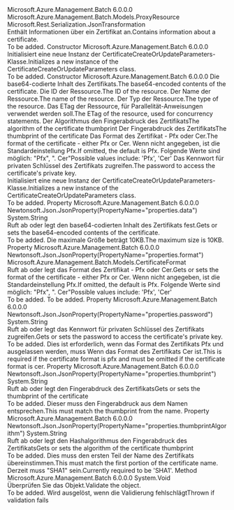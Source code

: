 <Type Name="CertificateCreateOrUpdateParameters" FullName="Microsoft.Azure.Management.Batch.Models.CertificateCreateOrUpdateParameters">
  <TypeSignature Language="C#" Value="public class CertificateCreateOrUpdateParameters : Microsoft.Azure.Management.Batch.Models.ProxyResource" />
  <TypeSignature Language="ILAsm" Value=".class public auto ansi beforefieldinit CertificateCreateOrUpdateParameters extends Microsoft.Azure.Management.Batch.Models.ProxyResource" />
  <TypeSignature Language="DocId" Value="T:Microsoft.Azure.Management.Batch.Models.CertificateCreateOrUpdateParameters" />
  <TypeSignature Language="VB.NET" Value="Public Class CertificateCreateOrUpdateParameters&#xA;Inherits ProxyResource" />
  <TypeSignature Language="F#" Value="type CertificateCreateOrUpdateParameters = class&#xA;    inherit ProxyResource" />
  <AssemblyInfo>
    <AssemblyName>Microsoft.Azure.Management.Batch</AssemblyName>
    <AssemblyVersion>6.0.0.0</AssemblyVersion>
  </AssemblyInfo>
  <Base>
    <BaseTypeName>Microsoft.Azure.Management.Batch.Models.ProxyResource</BaseTypeName>
  </Base>
  <Interfaces />
  <Attributes>
    <Attribute>
      <AttributeName>Microsoft.Rest.Serialization.JsonTransformation</AttributeName>
    </Attribute>
  </Attributes>
  <Docs>
    <summary>
            <span data-ttu-id="a6fc3-101">Enthält Informationen über ein Zertifikat an.</span><span class="sxs-lookup"><span data-stu-id="a6fc3-101">Contains information about a certificate.</span></span>
            </summary>
    <remarks>To be added.</remarks>
  </Docs>
  <Members>
    <Member MemberName=".ctor">
      <MemberSignature Language="C#" Value="public CertificateCreateOrUpdateParameters ();" />
      <MemberSignature Language="ILAsm" Value=".method public hidebysig specialname rtspecialname instance void .ctor() cil managed" />
      <MemberSignature Language="DocId" Value="M:Microsoft.Azure.Management.Batch.Models.CertificateCreateOrUpdateParameters.#ctor" />
      <MemberSignature Language="VB.NET" Value="Public Sub New ()" />
      <MemberType>Constructor</MemberType>
      <AssemblyInfo>
        <AssemblyName>Microsoft.Azure.Management.Batch</AssemblyName>
        <AssemblyVersion>6.0.0.0</AssemblyVersion>
      </AssemblyInfo>
      <Parameters />
      <Docs>
        <summary>
            <span data-ttu-id="a6fc3-102">Initialisiert eine neue Instanz der CertificateCreateOrUpdateParameters-Klasse.</span><span class="sxs-lookup"><span data-stu-id="a6fc3-102">Initializes a new instance of the CertificateCreateOrUpdateParameters class.</span></span>
            </summary>
        <remarks>To be added.</remarks>
      </Docs>
    </Member>
    <Member MemberName=".ctor">
      <MemberSignature Language="C#" Value="public CertificateCreateOrUpdateParameters (string data, string id = null, string name = null, string type = null, string etag = null, string thumbprintAlgorithm = null, string thumbprint = null, Microsoft.Azure.Management.Batch.Models.CertificateFormat format = Microsoft.Azure.Management.Batch.Models.CertificateFormat.Pfx, string password = null);" />
      <MemberSignature Language="ILAsm" Value=".method public hidebysig specialname rtspecialname instance void .ctor(string data, string id, string name, string type, string etag, string thumbprintAlgorithm, string thumbprint, valuetype Microsoft.Azure.Management.Batch.Models.CertificateFormat format, string password) cil managed" />
      <MemberSignature Language="DocId" Value="M:Microsoft.Azure.Management.Batch.Models.CertificateCreateOrUpdateParameters.#ctor(System.String,System.String,System.String,System.String,System.String,System.String,System.String,Microsoft.Azure.Management.Batch.Models.CertificateFormat,System.String)" />
      <MemberSignature Language="VB.NET" Value="Public Sub New (data As String, Optional id As String = null, Optional name As String = null, Optional type As String = null, Optional etag As String = null, Optional thumbprintAlgorithm As String = null, Optional thumbprint As String = null, Optional format As CertificateFormat = Microsoft.Azure.Management.Batch.Models.CertificateFormat.Pfx, Optional password As String = null)" />
      <MemberSignature Language="F#" Value="new Microsoft.Azure.Management.Batch.Models.CertificateCreateOrUpdateParameters : string * string * string * string * string * string * string * Microsoft.Azure.Management.Batch.Models.CertificateFormat * string -&gt; Microsoft.Azure.Management.Batch.Models.CertificateCreateOrUpdateParameters" Usage="new Microsoft.Azure.Management.Batch.Models.CertificateCreateOrUpdateParameters (data, id, name, type, etag, thumbprintAlgorithm, thumbprint, format, password)" />
      <MemberType>Constructor</MemberType>
      <AssemblyInfo>
        <AssemblyName>Microsoft.Azure.Management.Batch</AssemblyName>
        <AssemblyVersion>6.0.0.0</AssemblyVersion>
      </AssemblyInfo>
      <Parameters>
        <Parameter Name="data" Type="System.String" />
        <Parameter Name="id" Type="System.String" />
        <Parameter Name="name" Type="System.String" />
        <Parameter Name="type" Type="System.String" />
        <Parameter Name="etag" Type="System.String" />
        <Parameter Name="thumbprintAlgorithm" Type="System.String" />
        <Parameter Name="thumbprint" Type="System.String" />
        <Parameter Name="format" Type="Microsoft.Azure.Management.Batch.Models.CertificateFormat" />
        <Parameter Name="password" Type="System.String" />
      </Parameters>
      <Docs>
        <param name="data"><span data-ttu-id="a6fc3-103">Die base64-codierte Inhalt des Zertifikats.</span><span class="sxs-lookup"><span data-stu-id="a6fc3-103">The base64-encoded contents of the certificate.</span></span></param>
        <param name="id"><span data-ttu-id="a6fc3-104">Die ID der Ressource.</span><span class="sxs-lookup"><span data-stu-id="a6fc3-104">The ID of the resource.</span></span></param>
        <param name="name"><span data-ttu-id="a6fc3-105">Der Name der Ressource.</span><span class="sxs-lookup"><span data-stu-id="a6fc3-105">The name of the resource.</span></span></param>
        <param name="type"><span data-ttu-id="a6fc3-106">Der Typ der Ressource.</span><span class="sxs-lookup"><span data-stu-id="a6fc3-106">The type of the resource.</span></span></param>
        <param name="etag"><span data-ttu-id="a6fc3-107">Das ETag der Ressource, für Parallelität-Anweisungen verwendet werden soll.</span><span class="sxs-lookup"><span data-stu-id="a6fc3-107">The ETag of the resource, used for concurrency statements.</span></span></param>
        <param name="thumbprintAlgorithm"><span data-ttu-id="a6fc3-108">Der Algorithmus den Fingerabdruck des Zertifikats</span><span class="sxs-lookup"><span data-stu-id="a6fc3-108">The algorithm of the certificate thumbprint</span></span></param>
        <param name="thumbprint"><span data-ttu-id="a6fc3-109">Der Fingerabdruck des Zertifikats</span><span class="sxs-lookup"><span data-stu-id="a6fc3-109">The thumbprint of the certificate</span></span></param>
        <param name="format"><span data-ttu-id="a6fc3-110">Das Format des Zertifikat - Pfx oder Cer.</span><span class="sxs-lookup"><span data-stu-id="a6fc3-110">The format of the certificate - either Pfx or Cer.</span></span> <span data-ttu-id="a6fc3-111">Wenn nicht angegeben, ist die Standardeinstellung Pfx.</span><span class="sxs-lookup"><span data-stu-id="a6fc3-111">If omitted, the default is Pfx.</span></span> <span data-ttu-id="a6fc3-112">Folgende Werte sind möglich: "Pfx", ". Cer"</span><span class="sxs-lookup"><span data-stu-id="a6fc3-112">Possible values include: 'Pfx', 'Cer'</span></span></param>
        <param name="password"><span data-ttu-id="a6fc3-113">Das Kennwort für privaten Schlüssel des Zertifikats zugreifen.</span><span class="sxs-lookup"><span data-stu-id="a6fc3-113">The password to access the certificate's private key.</span></span></param>
        <summary>
            <span data-ttu-id="a6fc3-114">Initialisiert eine neue Instanz der CertificateCreateOrUpdateParameters-Klasse.</span><span class="sxs-lookup"><span data-stu-id="a6fc3-114">Initializes a new instance of the CertificateCreateOrUpdateParameters class.</span></span>
            </summary>
        <remarks>To be added.</remarks>
      </Docs>
    </Member>
    <Member MemberName="Data">
      <MemberSignature Language="C#" Value="public string Data { get; set; }" />
      <MemberSignature Language="ILAsm" Value=".property instance string Data" />
      <MemberSignature Language="DocId" Value="P:Microsoft.Azure.Management.Batch.Models.CertificateCreateOrUpdateParameters.Data" />
      <MemberSignature Language="VB.NET" Value="Public Property Data As String" />
      <MemberSignature Language="F#" Value="member this.Data : string with get, set" Usage="Microsoft.Azure.Management.Batch.Models.CertificateCreateOrUpdateParameters.Data" />
      <MemberType>Property</MemberType>
      <AssemblyInfo>
        <AssemblyName>Microsoft.Azure.Management.Batch</AssemblyName>
        <AssemblyVersion>6.0.0.0</AssemblyVersion>
      </AssemblyInfo>
      <Attributes>
        <Attribute>
          <AttributeName>Newtonsoft.Json.JsonProperty(PropertyName="properties.data")</AttributeName>
        </Attribute>
      </Attributes>
      <ReturnValue>
        <ReturnType>System.String</ReturnType>
      </ReturnValue>
      <Docs>
        <summary>
            <span data-ttu-id="a6fc3-115">Ruft ab oder legt den base64-codierten Inhalt des Zertifikats fest.</span><span class="sxs-lookup"><span data-stu-id="a6fc3-115">Gets or sets the base64-encoded contents of the certificate.</span></span>
            </summary>
        <value>To be added.</value>
        <remarks>
            <span data-ttu-id="a6fc3-116">Die maximale Größe beträgt 10KB.</span><span class="sxs-lookup"><span data-stu-id="a6fc3-116">The maximum size is 10KB.</span></span>
            </remarks>
      </Docs>
    </Member>
    <Member MemberName="Format">
      <MemberSignature Language="C#" Value="public Microsoft.Azure.Management.Batch.Models.CertificateFormat Format { get; set; }" />
      <MemberSignature Language="ILAsm" Value=".property instance valuetype Microsoft.Azure.Management.Batch.Models.CertificateFormat Format" />
      <MemberSignature Language="DocId" Value="P:Microsoft.Azure.Management.Batch.Models.CertificateCreateOrUpdateParameters.Format" />
      <MemberSignature Language="VB.NET" Value="Public Property Format As CertificateFormat" />
      <MemberSignature Language="F#" Value="member this.Format : Microsoft.Azure.Management.Batch.Models.CertificateFormat with get, set" Usage="Microsoft.Azure.Management.Batch.Models.CertificateCreateOrUpdateParameters.Format" />
      <MemberType>Property</MemberType>
      <AssemblyInfo>
        <AssemblyName>Microsoft.Azure.Management.Batch</AssemblyName>
        <AssemblyVersion>6.0.0.0</AssemblyVersion>
      </AssemblyInfo>
      <Attributes>
        <Attribute>
          <AttributeName>Newtonsoft.Json.JsonProperty(PropertyName="properties.format")</AttributeName>
        </Attribute>
      </Attributes>
      <ReturnValue>
        <ReturnType>Microsoft.Azure.Management.Batch.Models.CertificateFormat</ReturnType>
      </ReturnValue>
      <Docs>
        <summary>
            <span data-ttu-id="a6fc3-117">Ruft ab oder legt das Format des Zertifikat - Pfx oder Cer.</span><span class="sxs-lookup"><span data-stu-id="a6fc3-117">Gets or sets the format of the certificate - either Pfx or Cer.</span></span> <span data-ttu-id="a6fc3-118">Wenn nicht angegeben, ist die Standardeinstellung Pfx.</span><span class="sxs-lookup"><span data-stu-id="a6fc3-118">If omitted, the default is Pfx.</span></span> <span data-ttu-id="a6fc3-119">Folgende Werte sind möglich: "Pfx", ". Cer"</span><span class="sxs-lookup"><span data-stu-id="a6fc3-119">Possible values include: 'Pfx', 'Cer'</span></span>
            </summary>
        <value>To be added.</value>
        <remarks>To be added.</remarks>
      </Docs>
    </Member>
    <Member MemberName="Password">
      <MemberSignature Language="C#" Value="public string Password { get; set; }" />
      <MemberSignature Language="ILAsm" Value=".property instance string Password" />
      <MemberSignature Language="DocId" Value="P:Microsoft.Azure.Management.Batch.Models.CertificateCreateOrUpdateParameters.Password" />
      <MemberSignature Language="VB.NET" Value="Public Property Password As String" />
      <MemberSignature Language="F#" Value="member this.Password : string with get, set" Usage="Microsoft.Azure.Management.Batch.Models.CertificateCreateOrUpdateParameters.Password" />
      <MemberType>Property</MemberType>
      <AssemblyInfo>
        <AssemblyName>Microsoft.Azure.Management.Batch</AssemblyName>
        <AssemblyVersion>6.0.0.0</AssemblyVersion>
      </AssemblyInfo>
      <Attributes>
        <Attribute>
          <AttributeName>Newtonsoft.Json.JsonProperty(PropertyName="properties.password")</AttributeName>
        </Attribute>
      </Attributes>
      <ReturnValue>
        <ReturnType>System.String</ReturnType>
      </ReturnValue>
      <Docs>
        <summary>
            <span data-ttu-id="a6fc3-120">Ruft ab oder legt das Kennwort für privaten Schlüssel des Zertifikats zugreifen.</span><span class="sxs-lookup"><span data-stu-id="a6fc3-120">Gets or sets the password to access the certificate's private key.</span></span>
            </summary>
        <value>To be added.</value>
        <remarks>
            <span data-ttu-id="a6fc3-121">Dies ist erforderlich, wenn das Format des Zertifikats Pfx und ausgelassen werden, muss Wenn das Format des Zertifikats Cer ist.</span><span class="sxs-lookup"><span data-stu-id="a6fc3-121">This is required if the certificate format is pfx and must be omitted if the certificate format is cer.</span></span>
            </remarks>
      </Docs>
    </Member>
    <Member MemberName="Thumbprint">
      <MemberSignature Language="C#" Value="public string Thumbprint { get; set; }" />
      <MemberSignature Language="ILAsm" Value=".property instance string Thumbprint" />
      <MemberSignature Language="DocId" Value="P:Microsoft.Azure.Management.Batch.Models.CertificateCreateOrUpdateParameters.Thumbprint" />
      <MemberSignature Language="VB.NET" Value="Public Property Thumbprint As String" />
      <MemberSignature Language="F#" Value="member this.Thumbprint : string with get, set" Usage="Microsoft.Azure.Management.Batch.Models.CertificateCreateOrUpdateParameters.Thumbprint" />
      <MemberType>Property</MemberType>
      <AssemblyInfo>
        <AssemblyName>Microsoft.Azure.Management.Batch</AssemblyName>
        <AssemblyVersion>6.0.0.0</AssemblyVersion>
      </AssemblyInfo>
      <Attributes>
        <Attribute>
          <AttributeName>Newtonsoft.Json.JsonProperty(PropertyName="properties.thumbprint")</AttributeName>
        </Attribute>
      </Attributes>
      <ReturnValue>
        <ReturnType>System.String</ReturnType>
      </ReturnValue>
      <Docs>
        <summary>
            <span data-ttu-id="a6fc3-122">Ruft ab oder legt den Fingerabdruck des Zertifikats</span><span class="sxs-lookup"><span data-stu-id="a6fc3-122">Gets or sets the thumbprint of the certificate</span></span>
            </summary>
        <value>To be added.</value>
        <remarks>
            <span data-ttu-id="a6fc3-123">Dieser muss den Fingerabdruck aus dem Namen entsprechen.</span><span class="sxs-lookup"><span data-stu-id="a6fc3-123">This must match the thumbprint from the name.</span></span>
            </remarks>
      </Docs>
    </Member>
    <Member MemberName="ThumbprintAlgorithm">
      <MemberSignature Language="C#" Value="public string ThumbprintAlgorithm { get; set; }" />
      <MemberSignature Language="ILAsm" Value=".property instance string ThumbprintAlgorithm" />
      <MemberSignature Language="DocId" Value="P:Microsoft.Azure.Management.Batch.Models.CertificateCreateOrUpdateParameters.ThumbprintAlgorithm" />
      <MemberSignature Language="VB.NET" Value="Public Property ThumbprintAlgorithm As String" />
      <MemberSignature Language="F#" Value="member this.ThumbprintAlgorithm : string with get, set" Usage="Microsoft.Azure.Management.Batch.Models.CertificateCreateOrUpdateParameters.ThumbprintAlgorithm" />
      <MemberType>Property</MemberType>
      <AssemblyInfo>
        <AssemblyName>Microsoft.Azure.Management.Batch</AssemblyName>
        <AssemblyVersion>6.0.0.0</AssemblyVersion>
      </AssemblyInfo>
      <Attributes>
        <Attribute>
          <AttributeName>Newtonsoft.Json.JsonProperty(PropertyName="properties.thumbprintAlgorithm")</AttributeName>
        </Attribute>
      </Attributes>
      <ReturnValue>
        <ReturnType>System.String</ReturnType>
      </ReturnValue>
      <Docs>
        <summary>
            <span data-ttu-id="a6fc3-124">Ruft ab oder legt den Hashalgorithmus den Fingerabdruck des Zertifikats</span><span class="sxs-lookup"><span data-stu-id="a6fc3-124">Gets or sets the algorithm of the certificate thumbprint</span></span>
            </summary>
        <value>To be added.</value>
        <remarks>
            <span data-ttu-id="a6fc3-125">Dies muss den ersten Teil der Name des Zertifikats übereinstimmen.</span><span class="sxs-lookup"><span data-stu-id="a6fc3-125">This must match the first portion of the certificate name.</span></span>
            <span data-ttu-id="a6fc3-126">Derzeit muss "SHA1" sein.</span><span class="sxs-lookup"><span data-stu-id="a6fc3-126">Currently required to be 'SHA1'.</span></span>
            </remarks>
      </Docs>
    </Member>
    <Member MemberName="Validate">
      <MemberSignature Language="C#" Value="public virtual void Validate ();" />
      <MemberSignature Language="ILAsm" Value=".method public hidebysig newslot virtual instance void Validate() cil managed" />
      <MemberSignature Language="DocId" Value="M:Microsoft.Azure.Management.Batch.Models.CertificateCreateOrUpdateParameters.Validate" />
      <MemberSignature Language="VB.NET" Value="Public Overridable Sub Validate ()" />
      <MemberSignature Language="F#" Value="abstract member Validate : unit -&gt; unit&#xA;override this.Validate : unit -&gt; unit" Usage="certificateCreateOrUpdateParameters.Validate " />
      <MemberType>Method</MemberType>
      <AssemblyInfo>
        <AssemblyName>Microsoft.Azure.Management.Batch</AssemblyName>
        <AssemblyVersion>6.0.0.0</AssemblyVersion>
      </AssemblyInfo>
      <ReturnValue>
        <ReturnType>System.Void</ReturnType>
      </ReturnValue>
      <Parameters />
      <Docs>
        <summary>
            <span data-ttu-id="a6fc3-127">Überprüfen Sie das Objekt.</span><span class="sxs-lookup"><span data-stu-id="a6fc3-127">Validate the object.</span></span>
            </summary>
        <remarks>To be added.</remarks>
        <exception cref="T:Microsoft.Rest.ValidationException">
            <span data-ttu-id="a6fc3-128">Wird ausgelöst, wenn die Validierung fehlschlägt</span><span class="sxs-lookup"><span data-stu-id="a6fc3-128">Thrown if validation fails</span></span>
            </exception>
      </Docs>
    </Member>
  </Members>
</Type>